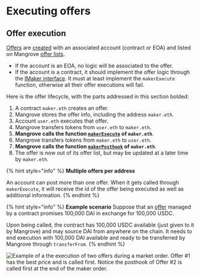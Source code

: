 # Executing offers

## Offer execution
<!---
Does it make sense to link both "Offers" and "created" to the same link? Why not only link on created?
-->
[Offers](reactive-offer.md) are [created](reactive-offer.md) with an associated account (contract or EOA) and listed on Mangrove [offer lists](../data-structures/market.md).

* If the account is an EOA, no logic will be associated to the offer.
* If the account is a contract, it should implement the offer logic through the [IMaker interface](https://github.com/giry-dev/mangrove/blob/0414196f4c30fddc0e364bd245ed0131b3362078/packages/mangrove-solidity/contracts/MgvLib.sol#L217). It must at least implement the `makerExecute` function, otherwise all their offer executions will fail.

Here is the offer lifecycle, with the parts addressed in this section bolded:

1. A contract `maker.eth` creates an offer.
2. Mangrove stores the offer info, including the address `maker.eth`.
3. Account `user.eth` executes that offer.
4. Mangrove transfers tokens from `user.eth` to `maker.eth`.
5. **Mangrove calls the function **[**`makerExecute`**](maker-contract.md#offer-execution)** of `maker.eth`**.
6. Mangrove transfers tokens from `maker.eth` to `user.eth`.
7. **Mangrove calls the function **[**`makerPosthook`**](maker-contract.md#offer-post-hook)** of `maker.eth`**.
8. The offer is now out of its offer list, but may be updated at a later time by `maker.eth`.

{% hint style="info" %}
**Multiple offers per address**

An account can post more than one offer. When it gets called through `makerExecute`, it will receive the id of the offer being executed as well as additional information.
{% endhint %}

{% hint style="info" %}
**Example scenario** Suppose that an [offer](reactive-offer.md) managed by a contract promises 100,000 DAI in exchange for 100,000 USDC.

Upon being called, the contract has 100,000 USDC available (just given to it by Mangrove) and may source DAI from anywhere on the chain. It needs to end execution with 100,000 DAI available and ready to be transferred by Mangrove through `transferFrom`.
{% endhint %}

![Example of a the execution of two offers during a market order. Offer #1 has the best price and is called first. Notice the posthook of Offer #2 is called first at the end of the maker order.](../.gitbook/assets/execution.png)